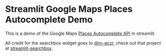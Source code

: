 # Streamlit Google Maps Places Autocomplete Demo

This is a demo of the Google Maps [Places Autocomplete API](https://developers.google.com/maps/documentation/places/web-service/place-autocomplete) in streamlit.

All credit for the searchbox widget goes to [@m-wrzr](https://github.com/m-wrzr), check out that project at [streamlit-searchbox](https://github.com/m-wrzr/streamlit-searchbox).

